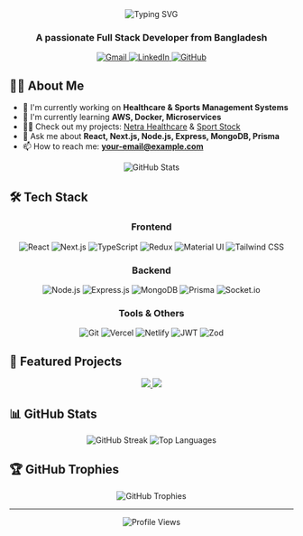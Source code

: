 <div align="center">
  <img src="https://readme-typing-svg.demolab.com?font=Fira+Code&weight=600&size=30&duration=3000&pause=1000&color=0969DA&center=true&vCenter=true&random=false&width=435&lines=Hi+%F0%9F%91%8B%2C+I'm+Jahid+Hasan" alt="Typing SVG" />
  <h3>A passionate Full Stack Developer from Bangladesh</h3>

  <div>
    <a href="mailto:your-email@example.com">
      <img src="https://img.shields.io/badge/Gmail-D14836?style=for-the-badge&logo=gmail&logoColor=white" alt="Gmail" />
    </a>
    <a href="https://www.linkedin.com/in/your-linkedin/">
      <img src="https://img.shields.io/badge/LinkedIn-0077B5?style=for-the-badge&logo=linkedin&logoColor=white" alt="LinkedIn" />
    </a>
    <a href="https://github.com/jahid1971">
      <img src="https://img.shields.io/badge/GitHub-100000?style=for-the-badge&logo=github&logoColor=white" alt="GitHub" />
    </a>
  </div>
</div>

## 👨‍💻 About Me

- 🔭 I'm currently working on **Healthcare & Sports Management Systems**
- 🌱 I'm currently learning **AWS, Docker, Microservices**
- 👨‍💻 Check out my projects: [Netra Healthcare](https://netra-health-care.vercel.app) & [Sport Stock](https://sport-stock.netlify.app)
- 💬 Ask me about **React, Next.js, Node.js, Express, MongoDB, Prisma**
- 📫 How to reach me: **your-email@example.com**

<div align="center">
  <img src="https://github-readme-stats.vercel.app/api?username=jahid1971&show_icons=true&theme=radical" alt="GitHub Stats" />
</div>

## 🛠️ Tech Stack

<div align="center">
  
### Frontend
![React](https://img.shields.io/badge/React-20232A?style=for-the-badge&logo=react&logoColor=61DAFB)
![Next.js](https://img.shields.io/badge/Next.js-000000?style=for-the-badge&logo=next.js&logoColor=white)
![TypeScript](https://img.shields.io/badge/TypeScript-007ACC?style=for-the-badge&logo=typescript&logoColor=white)
![Redux](https://img.shields.io/badge/Redux-593D88?style=for-the-badge&logo=redux&logoColor=white)
![Material UI](https://img.shields.io/badge/Material_UI-0081CB?style=for-the-badge&logo=material-ui&logoColor=white)
![Tailwind CSS](https://img.shields.io/badge/Tailwind_CSS-38B2AC?style=for-the-badge&logo=tailwind-css&logoColor=white)

### Backend
![Node.js](https://img.shields.io/badge/Node.js-339933?style=for-the-badge&logo=nodedotjs&logoColor=white)
![Express.js](https://img.shields.io/badge/Express.js-000000?style=for-the-badge&logo=express&logoColor=white)
![MongoDB](https://img.shields.io/badge/MongoDB-4EA94B?style=for-the-badge&logo=mongodb&logoColor=white)
![Prisma](https://img.shields.io/badge/Prisma-2D3748?style=for-the-badge&logo=prisma&logoColor=white)
![Socket.io](https://img.shields.io/badge/Socket.io-010101?style=for-the-badge&logo=socket.io&logoColor=white)

### Tools & Others
![Git](https://img.shields.io/badge/Git-F05032?style=for-the-badge&logo=git&logoColor=white)
![Vercel](https://img.shields.io/badge/Vercel-000000?style=for-the-badge&logo=vercel&logoColor=white)
![Netlify](https://img.shields.io/badge/Netlify-00C7B7?style=for-the-badge&logo=netlify&logoColor=white)
![JWT](https://img.shields.io/badge/JWT-000000?style=for-the-badge&logo=JSON%20web%20tokens&logoColor=white)
![Zod](https://img.shields.io/badge/Zod-3068B7?style=for-the-badge&logo=zod&logoColor=white)

</div>

## 🌟 Featured Projects

<div align="center">
  <a href="https://github.com/jahid1971/netra-healthcare">
    <img src="https://github-readme-stats.vercel.app/api/pin/?username=jahid1971&repo=netra-healthcare&theme=dark" />
  </a>
  <a href="https://github.com/jahid1971/sport-stock">
    <img src="https://github-readme-stats.vercel.app/api/pin/?username=jahid1971&repo=sport-stock&theme=dark" />
  </a>
</div>

## 📊 GitHub Stats

<div align="center">
  <img src="https://github-readme-streak-stats.herokuapp.com/?user=jahid1971&theme=dark" alt="GitHub Streak" />
  <img src="https://github-readme-stats.vercel.app/api/top-langs/?username=jahid1971&layout=compact&theme=dark" alt="Top Languages" />
</div>

## 🏆 GitHub Trophies

<div align="center">
  <img src="https://github-profile-trophy.vercel.app/?username=jahid1971&theme=darkhub&no-frame=true&margin-w=15" alt="GitHub Trophies" />
</div>

---

<div align="center">
  <img src="https://komarev.com/ghpvc/?username=jahid1971&style=flat-square&color=blue" alt="Profile Views" />
</div>
